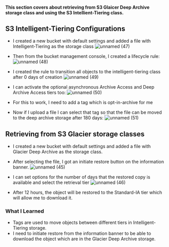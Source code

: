 #### This section covers about retrieving from S3 Glaicer Deep Archive storage class and using the S3 Intellient-Tiering class.

## S3 Intelligent-Tiering Configurations
* I created a new bucket with default settings and added a file with Intelligent-Tiering as the storage class
![unnamed (47)](https://github.com/yehjuneheo/AWS_HOL/assets/51499085/bca6331d-61fb-4ccc-973c-91ca5f629605)

* Then from the bucket management console, I created a lifecycle rule:
![unnamed (48)](https://github.com/yehjuneheo/AWS_HOL/assets/51499085/e36ad727-58ba-41d5-b26a-491977e25e53)

* I created the rule to transition all objects to the intelligent-tiering class after 0 days of creation
![unnamed (49)](https://github.com/yehjuneheo/AWS_HOL/assets/51499085/c5469138-a265-4439-ac71-bc77b6c1d7a2)

* I can activate the optional asynchronous Archive Access and Deep Archive Access tiers too:
![unnamed (50)](https://github.com/yehjuneheo/AWS_HOL/assets/51499085/03382060-1dd9-400d-91bd-2adda5cfeb87)
* For this to work, I need to add a tag which is opt-in-archive for me

* Now if I upload a file I can select that tag so that the file can be moved to the deep archive storage after 180 days:
![unnamed (51)](https://github.com/yehjuneheo/AWS_HOL/assets/51499085/c7f21863-2f5f-4a00-933a-a3f2173eba81)

## Retrieving from S3 Glacier storage classes
* I created a new bucket with default settings and added a file with Glacier Deep Archive as the storage class.
* After selecting the file, I got an initiate restore button on the information banner.
![unnamed (45)](https://github.com/yehjuneheo/AWS_HOL/assets/51499085/1153fff8-0d8f-49e4-a889-c284451878d3)

* I can set options for the number of days that the restored copy is available and select the retrieval tier
![unnamed (46)](https://github.com/yehjuneheo/AWS_HOL/assets/51499085/7ce520b8-f18b-474b-b50c-935352431aa6)

* After 12 hours, the object will be restored to the Standard-IA tier which will allow me to download it.

### What I Learned
* Tags are used to move objects between different tiers in Intelligent-Tiering storage.
* I need to initiate restore from the information banner to be able to download the object which are in the Glacier Deep Archive storage.
